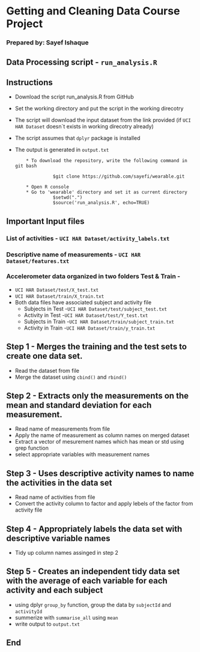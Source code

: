 # Getting and Cleaning Data Course Project
### Prepared by: Sayef Ishaque

## Data Processing script - `run_analysis.R`

## Instructions
* Download the script run_analysis.R from GitHub
* Set the working directory and put the script in the working direcotry
* The script will download the input dataset from the link provided (if `UCI HAR Dataset` doesn`t exists in working direcotry already)
* The script assumes that `dplyr` package is installed
* The output is generated in `output.txt`

          * To download the repository, write the following command in git bash
          
                    $git clone https://github.com/sayefi/wearable.git
                    
          * Open R console
          * Go to 'wearable' directory and set it as current directory
                    $setwd(".")
                    $source('run_analysis.R', echo=TRUE)


## Important Input files
### List of activities - `UCI HAR Dataset/activity_labels.txt`
### Descriptive name of measurements - `UCI HAR Dataset/features.txt` 
### Accelerometer data organized in two folders Test & Train -
* `UCI HAR Dataset/test/X_test.txt`
* `UCI HAR Dataset/train/X_train.txt`
* Both data files have associated subject and activity file
     * Subjects in Test -`UCI HAR Dataset/test/subject_test.txt` 
     * Activity in Test -`UCI HAR Dataset/test/Y_test.txt` 
     * Subjects in Train -`UCI HAR Dataset/train/subject_train.txt` 
     * Activity in Train -`UCI HAR Dataset/train/y_train.txt` 


## Step 1 - Merges the training and the test sets to create one data set.
* Read the dataset from file
* Merge the dataset using `cbind()` and `rbind()`


## Step 2 - Extracts only the measurements on the mean and standard deviation for each measurement.
* Read name of measurements from file
* Apply the name of measurement as column names on merged dataset
* Extract a vector of mesurement names which has mean or std using grep function
* select appropriate variables with measurement names


## Step 3 - Uses descriptive activity names to name the activities in the data set
* Read name of activities from file
* Convert the activity column to factor and apply lebels of the factor from activity file


## Step 4 - Appropriately labels the data set with descriptive variable names
* Tidy up column names assinged in step 2



## Step 5 - Creates an independent tidy data set with the average of each variable for each activity and each subject
* using dplyr `group_by` function, group the data by `subjectId` and `activityId`
* summerize with `summarise_all` using `mean`
* write output to `output.txt`


## End


